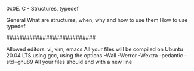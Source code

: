 
0x0E. C - Structures, typedef

General
What are structures, when, why and how to use them
How to use typedef


###########################

Allowed editors: vi, vim, emacs
All your files will be compiled on Ubuntu 20.04 LTS using gcc, using the options -Wall -Werror -Wextra -pedantic -std=gnu89
All your files should end with a new line
